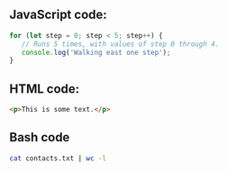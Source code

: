## JavaScript code:
 ```js
for (let step = 0; step < 5; step++) {
    // Runs 5 times, with values of step 0 through 4.
    console.log('Walking east one step');
}
  ```

## HTML code:
 ```html
<p>This is some text.</p>
  ```

## Bash code
```bash
cat contacts.txt | wc -l
```
